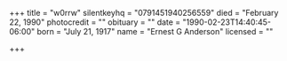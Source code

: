 +++
title = "w0rrw"
silentkeyhq = "0791451940256559"
died = "February 22, 1990"
photocredit = ""
obituary = ""
date = "1990-02-23T14:40:45-06:00"
born = "July 21, 1917"
name = "Ernest G Anderson"
licensed = ""

+++
